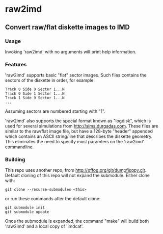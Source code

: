 # raw2imd
## Convert raw/flat diskette images to IMD

### Usage

Invoking 'raw2imd' with no arguments will print help information.

### Features

'raw2imd' supports basic "flat" sector images. Such files
contains the sectors of the diskette in order, for example:
```
Track 0 Side 0 Sector 1...N
Track 0 Side 1 Sector 1...N
Track 1 Side 0 Sector 1...N
...
```
Assuming sectors are numbered starting with "1".

'raw2imd' also supports the special format known as "logdisk",
which is used for several simulations from http://sims.durgadas.com.
These files are similar to the raw/flat image file, but have a 128-byte
"header" appended which contains an ASCII string/line that describes
the diskette geometry. This eliminates the need to specify most
paramters on the 'raw2imd' commandline.

### Building

This repo uses another repo, from http://offog.org/git/dumpfloppy.git.
Default cloning of this repo will not expand the submodule.
Either clone with:
```
git clone --recurse-submodules <this>
```
or run these commands after the default clone:
```
git submodule init
git submodule update
```

Once the submodule is expanded, the command "make" will
build both 'raw2imd' and a local copy of 'imdcat'.

